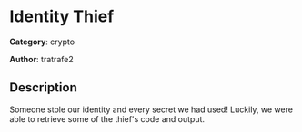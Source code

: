 # Identity Thief


**Category**: crypto

**Author**: tratrafe2

## Description

Someone stole our identity and every secret we had used! Luckily, we were able to retrieve some of the thief's code and output.



